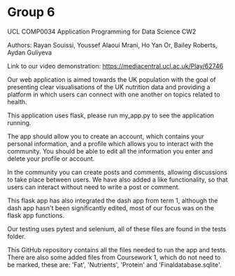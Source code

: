# Group 6

UCL COMP0034 Application Programming for Data Science CW2

Authors: Rayan Souissi, Youssef Alaoui Mrani, Ho Yan Or, Bailey Roberts, Aydan Guliyeva

Link to our video demonstration: https://mediacentral.ucl.ac.uk/Play/62746

Our web application is aimed towards the UK population with the goal of presenting clear visualisations of the UK nutrition data and 
providing a platform in which users can connect with one another on topics related to health.


This application uses flask, please run my_app.py to see the application running.

The app should allow you to create an account, which contains your personal information, and a profile which allows you to interact with the community. 
You should be able to edit all the information you enter and delete your profile or account.  

In the community you can create posts and comments, allowing discussions to take place between users. We have also added a like functionality, so that users can interact  without need to write a post or comment.
 
This flask app has also integrated the dash app from term 1, although the  dash app hasn't been significantly edited, most of our focus was on the flask app functions. 

Our testing uses pytest and selenium, all of these files are found in the tests folder.  

This GitHub repository contains all the files needed to run the app and tests. There are also some added files from Coursework 1, which do not need to be marked, these are: 'Fat', 'Nutrients', 'Protein' and 'Finaldatabase.sqlite'. 
 



